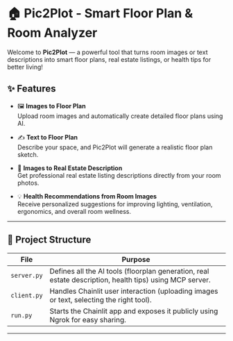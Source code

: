 # 🏠 Pic2Plot - Smart Floor Plan & Room Analyzer

Welcome to **Pic2Plot** — a powerful tool that turns room images or text descriptions into smart floor plans, real estate listings, or health tips for better living!

## ✨ Features

- 🖼️ **Images to Floor Plan**  
  Upload room images and automatically create detailed floor plans using AI.

- ✍️ **Text to Floor Plan**  
  Describe your space, and Pic2Plot will generate a realistic floor plan sketch.

- 🏡 **Images to Real Estate Description**  
  Get professional real estate listing descriptions directly from your room photos.

- 💡 **Health Recommendations from Room Images**  
  Receive personalized suggestions for improving lighting, ventilation, ergonomics, and overall room wellness.

---

## 📂 Project Structure

| File         | Purpose |
|--------------|---------|
| `server.py`  | Defines all the AI tools (floorplan generation, real estate description, health tips) using MCP server. |
| `client.py`  | Handles Chainlit user interaction (uploading images or text, selecting the right tool). |
| `run.py`     | Starts the Chainlit app and exposes it publicly using Ngrok for easy sharing. |

---

